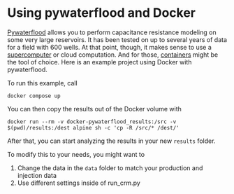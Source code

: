 # Using pywaterflood and Docker

[Pywaterflood](https://pywaterflood.readthedocs.io) allows you to perform capacitance resistance modeling on some very large reservoirs. It has been tested on up to several years of data for a field with 600 wells. At that point, though, it makes sense to use a [supercomputer](https://tacc.utexas.edu/) or cloud computation. And for those, [containers](https://tacc.utexas.edu/news/latest-news/2020/02/19/supporting-portable-reproducible-computational-science/) might be the tool of choice. Here is an example project using Docker with pywaterflood.

To run this example, call

```
docker compose up
```

You can then copy the results out of the Docker volume with

```
docker run --rm -v docker-pywaterflood_results:/src -v $(pwd)/results:/dest alpine sh -c 'cp -R /src/* /dest/'
```

After that, you can start analyzing the results in your new `results` folder.

To modify this to your needs, you might want to

1. Change the data in the `data` folder to match your production and injection data
1. Use different settings inside of run_crm.py
